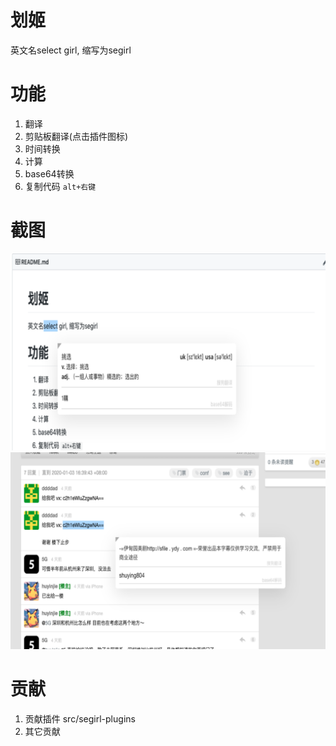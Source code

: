 # 划姬

英文名select girl, 缩写为segirl

# 功能

1. 翻译
2. 剪贴板翻译(点击插件图标)
3. 时间转换
4. 计算
5. base64转换
6. 复制代码 `alt+右键`

# 截图

![](screenshot/screen1.png)
![](screenshot/screen2.png)

# 贡献

1. 贡献插件 src/segirl-plugins
2. 其它贡献
